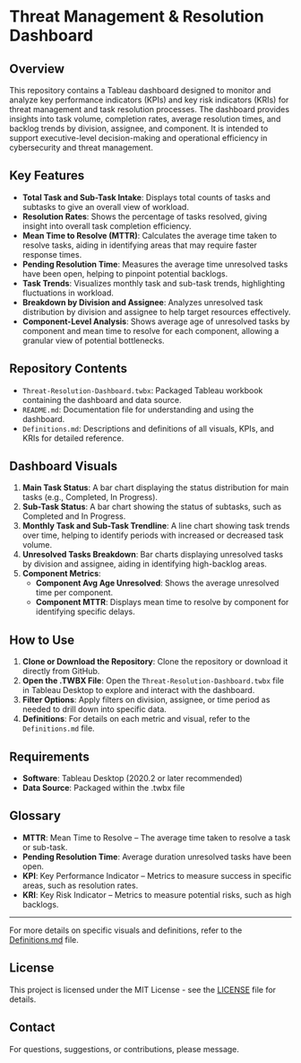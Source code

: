 # Threat Management & Resolution Dashboard

## Overview
This repository contains a Tableau dashboard designed to monitor and analyze key performance indicators (KPIs) and key risk indicators (KRIs) for threat management and task resolution processes. The dashboard provides insights into task volume, completion rates, average resolution times, and backlog trends by division, assignee, and component. It is intended to support executive-level decision-making and operational efficiency in cybersecurity and threat management.

## Key Features
- **Total Task and Sub-Task Intake**: Displays total counts of tasks and subtasks to give an overall view of workload.
- **Resolution Rates**: Shows the percentage of tasks resolved, giving insight into overall task completion efficiency.
- **Mean Time to Resolve (MTTR)**: Calculates the average time taken to resolve tasks, aiding in identifying areas that may require faster response times.
- **Pending Resolution Time**: Measures the average time unresolved tasks have been open, helping to pinpoint potential backlogs.
- **Task Trends**: Visualizes monthly task and sub-task trends, highlighting fluctuations in workload.
- **Breakdown by Division and Assignee**: Analyzes unresolved task distribution by division and assignee to help target resources effectively.
- **Component-Level Analysis**: Shows average age of unresolved tasks by component and mean time to resolve for each component, allowing a granular view of potential bottlenecks.

## Repository Contents
- `Threat-Resolution-Dashboard.twbx`: Packaged Tableau workbook containing the dashboard and data source.
- `README.md`: Documentation file for understanding and using the dashboard.
- `Definitions.md`: Descriptions and definitions of all visuals, KPIs, and KRIs for detailed reference.

## Dashboard Visuals
1. **Main Task Status**: A bar chart displaying the status distribution for main tasks (e.g., Completed, In Progress).
2. **Sub-Task Status**: A bar chart showing the status of subtasks, such as Completed and In Progress.
3. **Monthly Task and Sub-Task Trendline**: A line chart showing task trends over time, helping to identify periods with increased or decreased task volume.
4. **Unresolved Tasks Breakdown**: Bar charts displaying unresolved tasks by division and assignee, aiding in identifying high-backlog areas.
5. **Component Metrics**:
   - **Component Avg Age Unresolved**: Shows the average unresolved time per component.
   - **Component MTTR**: Displays mean time to resolve by component for identifying specific delays.

## How to Use
1. **Clone or Download the Repository**: Clone the repository or download it directly from GitHub.
2. **Open the .TWBX File**: Open the `Threat-Resolution-Dashboard.twbx` file in Tableau Desktop to explore and interact with the dashboard.
3. **Filter Options**: Apply filters on division, assignee, or time period as needed to drill down into specific data.
4. **Definitions**: For details on each metric and visual, refer to the `Definitions.md` file.

## Requirements
- **Software**: Tableau Desktop (2020.2 or later recommended)
- **Data Source**: Packaged within the .twbx file

## Glossary
- **MTTR**: Mean Time to Resolve – The average time taken to resolve a task or sub-task.
- **Pending Resolution Time**: Average duration unresolved tasks have been open.
- **KPI**: Key Performance Indicator – Metrics to measure success in specific areas, such as resolution rates.
- **KRI**: Key Risk Indicator – Metrics to measure potential risks, such as high backlogs.

---

For more details on specific visuals and definitions, refer to the [Definitions.md](./Definitions.md) file.

## License
This project is licensed under the MIT License - see the [LICENSE](LICENSE) file for details.

## Contact
For questions, suggestions, or contributions, please message.
